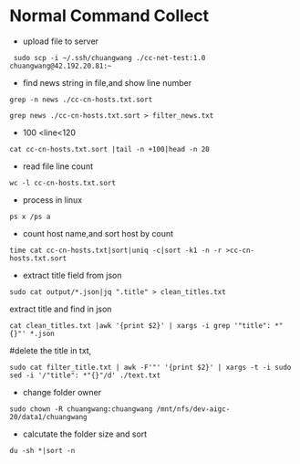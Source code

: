 # Normal Command Collect
- upload file to server
```shell
 sudo scp -i ~/.ssh/chuangwang ./cc-net-test:1.0  chuangwang@42.192.20.81:~
```
- find news string in file,and show line number
```shell
grep -n news ./cc-cn-hosts.txt.sort

grep news ./cc-cn-hosts.txt.sort > filter_news.txt
```
- 100 <line<120
```shell
cat cc-cn-hosts.txt.sort |tail -n +100|head -n 20
```
- read file line count
```shell
wc -l cc-cn-hosts.txt.sort
```
- process in linux
```shell
ps x /ps a
```
- count host name,and sort host by count
```shell
time cat cc-cn-hosts.txt|sort|uniq -c|sort -k1 -n -r >cc-cn-hosts.txt.sort
```

- extract title field from json
```shell
sudo cat output/*.json|jq ".title" > clean_titles.txt
```

extract title and find in json
```shell
cat clean_titles.txt |awk '{print $2}' | xargs -i grep '"title": *"{}"' *.json
```

#delete the title in txt, 

```shell
sudo cat filter_title.txt | awk -F'"' '{print $2}' | xargs -t -i sudo sed -i '/"title": *"{}"/d' ./text.txt
```

- change folder owner
```shell
sudo chown -R chuangwang:chuangwang /mnt/nfs/dev-aigc-20/data1/chuangwang
```

- calcutate the folder size and sort
```shell
du -sh *|sort -n
```